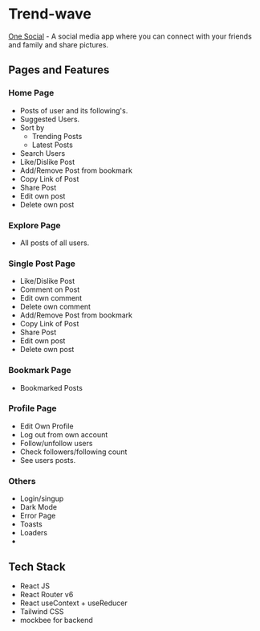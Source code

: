 # Trend-wave

[One Social](https://lund-piyush-social-media.netlify.app/) - A social media app where you can connect with your friends and family and share pictures.


## Pages and Features

### Home Page
* Posts of user and its following's.
* Suggested Users.
* Sort by
    * Trending Posts
    * Latest Posts
* Search Users
* Like/Dislike Post
* Add/Remove Post from bookmark
* Copy Link of Post
* Share Post
* Edit own post
* Delete own post

### Explore Page
* All posts of all users.

### Single Post Page
* Like/Dislike Post
* Comment on Post
* Edit own comment
* Delete own comment
* Add/Remove Post from bookmark
* Copy Link of Post
* Share Post
* Edit own post
* Delete own post

### Bookmark Page
* Bookmarked Posts

### Profile Page
* Edit Own Profile
* Log out from own account
* Follow/unfollow users
* Check followers/following count
* See users posts.

### Others
* Login/singup
* Dark Mode
* Error Page
* Toasts
* Loaders
* 
## Tech Stack
* React JS
* React Router v6
* React useContext + useReducer
* Tailwind CSS
* mockbee for backend
